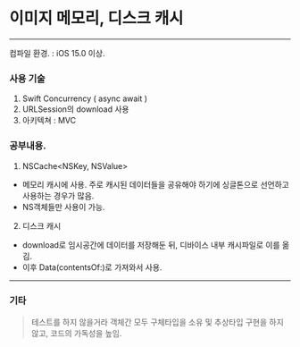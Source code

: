 # 이미지 메모리, 디스크 캐시
----
컴파일 환경. : iOS 15.0 이상.

### 사용 기술
1. Swift Concurrency ( async await )
2. URLSession의 download 사용
3. 아키텍쳐 : MVC

### 공부내용.
1. NSCache<NSKey, NSValue>
- 메모리 캐시에 사용. 주로 캐시된 데이터들을 공유해야 하기에 싱글톤으로 선언하고 사용하는 경우가 많음.
- NS객체들만 사용이 가능.

2. 디스크 캐시
- download로 임시공간에 데이터를 저장해둔 뒤, 디바이스 내부 캐시파일로 이를 옮김.
- 이후 Data(contentsOf:)로 가져와서 사용.

----

### 기타
> 테스트를 하지 않을거라 객체간 모두 구체타입을 소유 및 추상타입 구현을 하지 않고, 코드의 가독성을 높임.
